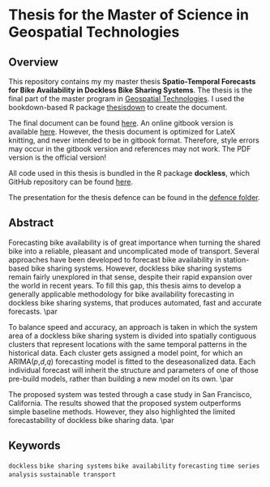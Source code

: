 # Thesis for the Master of Science in Geospatial Technologies

## Overview

This repository contains my my master thesis **Spatio-Temporal Forecasts for Bike Availability in Dockless Bike Sharing Systems**. The thesis is the final part of the master program in [Geospatial Technologies](http://mastergeotech.info/). I used the bookdown-based R package [thesisdown](https://github.com/ismayc/thesisdown) to create the document.

The final document can be found [here](docs/thesis.pdf). An online gitbook version is available [here](https://luukvdmeer.github.io/msc-thesis/spatio-temporal-forecasts-for-bike-availability-in-dockless-bike-sharing-systems.html). However, the thesis document is optimized for LateX knitting, and never intended to be in gitbook format. Therefore, style errors may occur in the gitbook version and references may not work. The PDF version is the official version!

All code used in this thesis is bundled in the R package **dockless**, which GitHub repository can be found [here](https://github.com/luukvdmeer/dockless).

The presentation for the thesis defence can be found in the [defence folder](defence).

## Abstract

Forecasting bike availability is of great importance when turning the shared bike into a reliable, pleasant and uncomplicated mode of transport. Several approaches have been developed to forecast bike availability in station-based bike sharing systems. However, dockless bike sharing systems remain fairly unexplored in that sense, despite their rapid expansion over the world in recent years. To fill this gap, this thesis aims to develop a generally applicable methodology for bike availability forecasting in dockless bike sharing systems, that produces automated, fast and accurate forecasts. \par

To balance speed and accuracy, an approach is taken in which the system area of a dockless bike sharing system is divided into spatially contiguous clusters that represent locations with the same temporal patterns in the historical data. Each cluster gets assigned a model point, for which an ARIMA($p$,$d$,$q$) forecasting model is fitted to the deseasonalized data. Each individual forecast will inherit the structure and parameters of one of those pre-build models, rather than building a new model on its own. \par

The proposed system was tested through a case study in San Francisco, California. The results showed that the proposed system outperforms simple baseline methods. However, they also highlighted the limited forecastability of dockless bike sharing data. \par

## Keywords

`dockless` `bike sharing systems` `bike availability` `forecasting` `time series analysis` `sustainable transport`